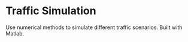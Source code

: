 # Traffic Simulation

Use numerical methods to simulate different traffic scenarios.
Built with Matlab.
